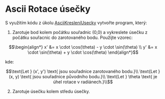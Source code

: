 # Ascii Rotace úsečky

S využitím kódu z úkolu [AsciiKresleníUsecky](../AsciiKresleniUsecky) vytvořte program, který:

1) Zarotuje bod kolem počátku souřadnic (0,0) a vykreslete úsečku z počátku souřacnic do zarotovaného bodu. Použijte vzorec:

$$\begin{align*}
x' &= x \cdot \cos(\theta) - y \cdot \sin(\theta) \\
y' &= x \cdot \sin(\theta) + y \cdot \cos(\theta)
\end{align*}$$

kde:

$$\text{Let } (x', y') \text{ jsou souřadnice zarotovaného bodu.}\\
\text{Let } (x, y) \text{ jsou souřadnice původního bodu.}\\
\text{Let } \theta \text{ je úhel rotace v radiánech.}\\$$

2) Zarotuje úsečku kolem středu úsečky.